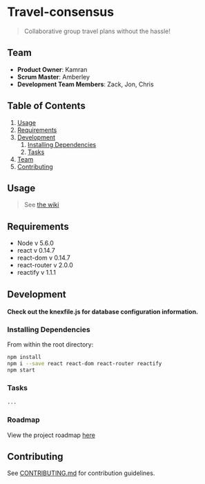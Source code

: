 # Travel-consensus

> Collaborative group travel plans without the hassle!

## Team

  - __Product Owner__: Kamran
  - __Scrum Master__: Amberley
  - __Development Team Members__: Zack, Jon, Chris

## Table of Contents

1. [Usage](#Usage)
1. [Requirements](#requirements)
1. [Development](#development)
    1. [Installing Dependencies](#installing-dependencies)
    1. [Tasks](#tasks)
1. [Team](#team)
1. [Contributing](#contributing)

## Usage

> See [the wiki](https://github.com/travel-consensus/travel-consensus/wiki) 

## Requirements

- Node 					v 5.6.0
- react 				v 0.14.7
- react-dom 		v 0.14.7
- react-router 	v 2.0.0
- reactify 			v 1.1.1

## Development

#### Check out the knexfile.js for database configuration information.

### Installing Dependencies

From within the root directory:

```sh
npm install
npm i --save react react-dom react-router reactify
npm start
```

### Tasks

```sh
...
````

### Roadmap

View the project roadmap [here](https://github.com/travel-consensus/travel-consensus/wiki/Project-Vision)


## Contributing

See [CONTRIBUTING.md](https://github.com/travel-consensus/travel-consensus/blob/master/CONTRIBUTING.md) for contribution guidelines.
